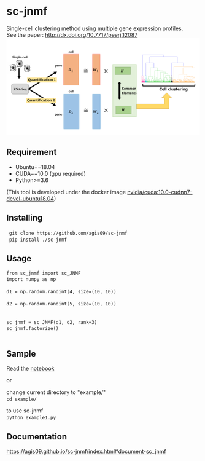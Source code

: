 # sc-jnmf

Single-cell clustering method using multiple gene expression profiles.  
See the paper: http://dx.doi.org/10.7717/peerj.12087
![main_fig](/fig/fig.png)

## Requirement
- Ubuntu==18.04
- CUDA==10.0 (gpu required)
- Python>=3.6

(This tool is developed under the docker image [nvidia/cuda:10.0-cudnn7-devel-ubuntu18.04](https://hub.docker.com/layers/nvidia/cuda/10.0-cudnn7-devel-ubuntu18.04/images/sha256-3ce355415152dfc1eb9145d3d8bbb4b901de16b2a005b068ed48e5e182375a1d?context=explore))

## Installing
` git clone https://github.com/agis09/sc-jnmf`  
` pip install ./sc-jnmf`

## Usage
```python3
from sc_jnmf import sc_JNMF
import numpy as np

d1 = np.random.randint(4, size=(10, 10))

d2 = np.random.randint(5, size=(10, 10))


sc_jnmf = sc_JNMF(d1, d2, rank=3)
sc_jnmf.factorize()


```

## Sample
Read the [notebook](/example/example.ipynb)  

or  

change current directory to "example/"  
`cd example/ `  

to use sc-jnmf  
`python example1.py`  

## Documentation
https://agis09.github.io/sc-jnmf/index.html#document-sc_jnmf
